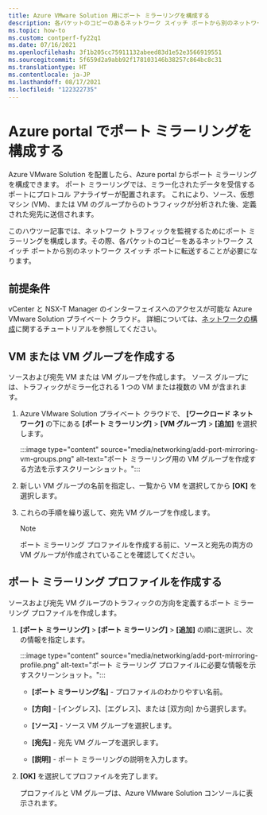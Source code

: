```yaml
---
title: Azure VMware Solution 用にポート ミラーリングを構成する
description: 各パケットのコピーのあるネットワーク スイッチ ポートから別のネットワーク スイッチ ポートへの転送を含むネットワーク トラフィックを監視するためにポート ミラーリングを構成する方法について説明します。
ms.topic: how-to
ms.custom: contperf-fy22q1
ms.date: 07/16/2021
ms.openlocfilehash: 3f1b205cc75911132abeed83d1e52e3566919551
ms.sourcegitcommit: 5f659d2a9abb92f178103146b38257c864bc8c31
ms.translationtype: HT
ms.contentlocale: ja-JP
ms.lasthandoff: 08/17/2021
ms.locfileid: "122322735"
---
```

# <a name="configure-port-mirroring-in-the-azure-portal"></a>Azure portal でポート ミラーリングを構成する

Azure VMware Solution を配置したら、Azure portal からポート ミラーリングを構成できます。 ポート ミラーリングでは、ミラー化されたデータを受信するポートにプロトコル アナライザーが配置されます。 これにより、ソース、仮想マシン (VM)、または VM のグループからのトラフィックが分析された後、定義された宛先に送信されます。 

このハウツー記事では、ネットワーク トラフィックを監視するためにポート ミラーリングを構成します。その際、各パケットのコピーをあるネットワーク スイッチ ポートから別のネットワーク スイッチ ポートに転送することが必要になります。 

## <a name="prerequisites"></a>前提条件

vCenter と NSX-T Manager のインターフェイスへのアクセスが可能な Azure VMware Solution プライベート クラウド。 詳細については、[ネットワークの構成](tutorial-configure-networking.md)に関するチュートリアルを参照してください。

## <a name="create-the-vms-or-vm-groups"></a>VM または VM グループを作成する

ソースおよび宛先 VM または VM グループを作成します。 ソース グループには、トラフィックがミラー化される 1 つの VM または複数の VM が含まれます。

1. Azure VMware Solution プライベート クラウドで、 **[ワークロード ネットワーク]** の下にある **[ポート ミラーリング]**  >  **[VM グループ]**  >  **[追加]** を選択します。

   :::image type="content" source="media/networking/add-port-mirroring-vm-groups.png" alt-text="ポート ミラーリング用の VM グループを作成する方法を示すスクリーンショット。":::

1. 新しい VM グループの名前を指定し、一覧から VM を選択してから **[OK]** を選択します。

1. これらの手順を繰り返して、宛先 VM グループを作成します。

   >[!NOTE]
   >ポート ミラーリング プロファイルを作成する前に、ソースと宛先の両方の VM グループが作成されていることを確認してください。

## <a name="create-a-port-mirroring-profile"></a>ポート ミラーリング プロファイルを作成する

ソースおよび宛先 VM グループのトラフィックの方向を定義するポート ミラーリング プロファイルを作成します。

1. **[ポート ミラーリング]**  >  **[ポート ミラーリング]**  >  **[追加]** の順に選択し、次の情報を指定します。

   :::image type="content" source="media/networking/add-port-mirroring-profile.png" alt-text="ポート ミラーリング プロファイルに必要な情報を示すスクリーンショット。":::

   - **[ポート ミラーリング名]** - プロファイルのわかりやすい名前。

   - **[方向]** - [イングレス]、[エグレス]、または [双方向] から選択します。

   - **[ソース]** - ソース VM グループを選択します。

   - **[宛先]** - 宛先 VM グループを選択します。

   - **[説明]** - ポート ミラーリングの説明を入力します。

1. **[OK]** を選択してプロファイルを完了します。 

   プロファイルと VM グループは、Azure VMware Solution コンソールに表示されます。
